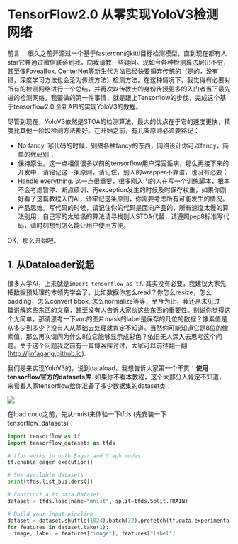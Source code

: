 # TensorFlow2.0 从零实现YoloV3检测网络

前言： 很久之前开源过一个基于fastercnn的kitti目标检测模型，直到现在都有人star它并通过微信联系到我，向我请教一些疑问。现如今各种检测算法层出不穷，甚至像FoveaBox, CenterNet等新生代方法已经快要摒弃传统的（是的，没有错，深度学习方法也会沦为传统方法）检测方法。在这种情况下，我觉得有必要对所有的检测网络进行一个总结，并再次以传教士的身份传授更多的入门者当下最先进的检测网络。我要做的第一件事情，就是跟上Tensorflow的步伐，完成这个基于tensorflow2.0 全新API的实现YoloV3的教程。

尽管到现在，YoloV3依然是STOA的检测算法，最大的优点在于它的速度更快，精度比其他一阶段检测方法都好。在开始之前，有几条原则必须要铭记：

- No fancy. 写代码的时候，别搞各种fancy的东西，网络设计你可以fancy，简单的代码别；
- 保持原生。这一点相信很多以前的tensorflow用户深受诟病，那么再接下来的开发中，请铭记这一条原则，请记住，别人的wrapper不靠谱，也没有必要；
- Handle everything. 这一点很重要，很多刚入门的人在写一个训练脚本，根本不会考虑暂停、断点续训、再exception发生的时候及时保存权重，如果你刚好看了这篇教程入门AI，请牢记这条原则，你需要考虑所有可能发生的情况。
- 产品思维。写代码的时候，请记住你的代码是面向产品的，所有速度太慢的算法别用，自己写的太垃圾的算法请寻找别人STOA代替，请遵照pep8标准写代码，请时刻想到怎么能让用户使用方便。


OK，那么开始吧。

## 1. 从Dataloader说起

很多人学AI，上来就是`import tensorflow as tf`. 其实没有必要，我建议大家先把数据预处理的本领先学会了。比如数据你怎么read？你怎么resize，怎么padding，怎么convert bbox, 怎么normalize等等，至今为止，我还从未见过一篇讲解这些东西的文章，甚至没有人告诉大家伙这些东西的重要性。别说你觉得这个太简单，那请思考一下voc的图片mask的label是保存的几位的数据？像素值是从多少到多少？没有人从基础去处理就肯定不知道。当然你可能知道它是8位的像素值，那么再次请问为什么8位它能够显示成彩色？依旧无人深入去思考这个问题。关于这个问题我之前有一篇博客探讨过，大家可以前往翻一翻(http://jinfagang.github.io).

我们是来实现YoloV3的，说到dataload，我想告诉大家第一个干货：**使用tensorflow官方的datasets库**. 如果你不看本教程，这个大部分人肯定不知道，来看看人家tensorflow给你准备了多少数据集的dataset类：

![](https://s2.ax1x.com/2019/04/30/EGJjud.md.png)

在load coco之前，先从mnist来体验一下tfds (先安装一下tensorflow_datasets)：

```python
import tensorflow as tf
import tensorflow_datasets as tfds

# tfds works in both Eager and Graph modes
tf.enable_eager_execution()

# See available datasets
print(tfds.list_builders())

# Construct a tf.data.Dataset
dataset = tfds.load(name="mnist", split=tfds.Split.TRAIN)

# Build your input pipeline
dataset = dataset.shuffle(1024).batch(32).prefetch(tf.data.experimental.AUTOTUNE)
for features in dataset.take(1):
  image, label = features["image"], features["label"]
```